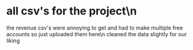 # all csv's for the project\n
the revenue csv's were annoying to get and had to make multiple free accounts so just uploaded them here\n
cleaned the data slightly for our liking
